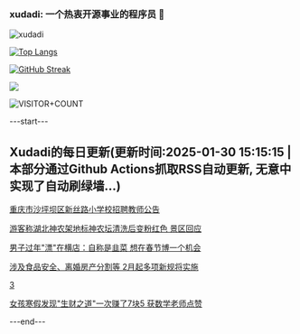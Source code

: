 ### xudadi: 一个热衷开源事业的程序员 👋

![xudadi](https://github-readme-stats-git-masterorgs-github-readme-stats-team.vercel.app/api?username=xudadi)

[![Top Langs](https://github-readme-stats.vercel.app/api/top-langs/?username=xudadi)](https://github.com/anuraghazra/github-readme-stats)

[![GitHub Streak](https://streak-stats.demolab.com?user=xudadi&locale=zh_Hans)](https://git.io/streak-stats)

![](https://raw.githubusercontent.com/xudadi/xudadi/main/assets/github-contribution-grid-snake.svg)

![VISITOR+COUNT](https://komarev.com/ghpvc/?username=xudadi&label=VISITOR+COUNT)


---start---

## Xudadi的每日更新(更新时间:2025-01-30 15:15:15 | 本部分通过Github Actions抓取RSS自动更新, 无意中实现了自动刷绿墙...)

[重庆市沙坪坝区新丝路小学校招聘教师公告](https://www.gongkaoleida.com/article/2277560)

[游客称湖北神农架地标神农坛清洗后变粉红色 景区回应](https://m.163.com/news/article/JN5ECJIL053469M5.html)

[男子过年"漂"在横店：自称是韭菜 想在春节博一个机会](https://m.163.com/news/article/JN5FGDBK0514D3UH.html)

[涉及食品安全、离婚房产分割等 2月起多项新规将实施](https://m.163.com/news/article/JN52UMOU0530WJIN.html)

[3](https://m.163.com/touch/news/sub/domestic)

[女孩寒假发现"生财之道"一次赚了7块5 获数学老师点赞](https://m.163.com/news/article/JN50BTQ80514R9OJ.html)

---end---

